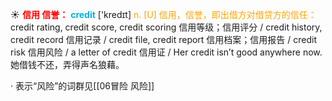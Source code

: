 ☀ <font color="red">**信用 信誉：**</font>
<font color="sky blue">**credit**</font> ['kredɪt] 
<font color="orange">n. [U] 信用，信誉，即出借方对借贷方的信任：</font>credit rating, credit score, credit scoring 信用等级；信用评分 / credit history, credit record 信用记录 / credit file, credit report 信用档案；信用报告 / credit risk 信用风险 / a letter of credit 信用证 / Her credit isn’t good anywhere now. 她借钱不还，弄得声名狼藉。

· 表示“风险”的词群见[[06冒险 风险]]
